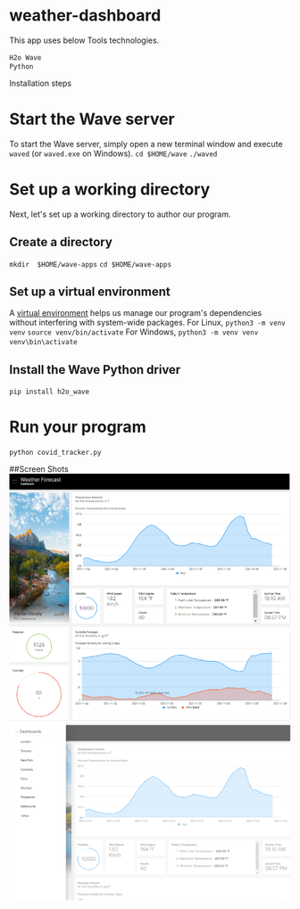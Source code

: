 # weather-dashboard

This app uses below Tools technologies.

```
H2o Wave
Python
```

Installation steps
# Start the Wave server
To start the Wave server, simply open a new terminal window and execute `waved` (or `waved.exe` on Windows).
`cd $HOME/wave`
`./waved`

# Set up a working directory
Next, let's set up a working directory to author our program.
## Create a directory
`mkdir  $HOME/wave-apps`
 `cd $HOME/wave-apps`

## Set up a virtual environment

A [virtual environment](https://docs.python.org/3/tutorial/venv.html) helps us manage our program's dependencies without interfering with system-wide packages.
For Linux,
`python3 -m venv venv`
`source venv/bin/activate`
For Windows,
`python3 -m venv venv`
`venv\bin\activate`

## Install the Wave Python driver
`pip install h2o_wave`

# Run your program
`python covid_tracker.py`


##Screen Shots
![alt text](https://github.com/sanjeepan23/weather-dashboard/blob/main/assets/.h2o.png?raw=true)
![alt text](https://github.com/sanjeepan23/weather-dashboard/blob/main/assets/2.h2o.png?raw=true)


